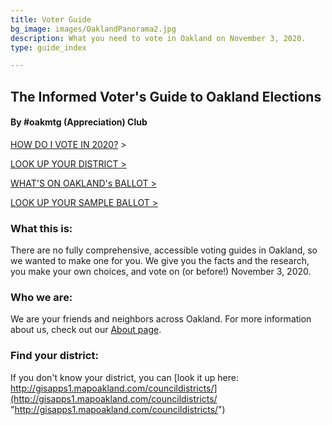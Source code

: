```yaml
---
title: Voter Guide
bg_image: images/OaklandPanorama2.jpg
description: What you need to vote in Oakland on November 3, 2020.
type: guide_index

---
```

## The Informed Voter's Guide to Oakland Elections

#### By #oakmtg (Appreciation) Club

[HOW DO I VOTE IN 2020?](/how-to-vote) >

[LOOK UP YOUR DISTRICT >](http://gisapps1.mapoakland.com/councildistricts/)

[WHAT'S ON OAKLAND's BALLOT >](https://www.oaklandca.gov/resources/whats-on-oaklands-ballot-november-3-2020)

[LOOK UP YOUR SAMPLE BALLOT >](https://www.acgov.org/rovmvp_app/mvp.do)

### **What this is:**

There are no fully comprehensive, accessible voting guides in Oakland, so we wanted to make one for you. We give you the facts and the research, you make your own choices, and vote on (or before!) November 3, 2020.

### **Who we are:**

We are your friends and neighbors across Oakland. For more information about us, check out our [About page](/about).

### **Find your district:**

If you don't know your district, you can [look it up here: http://gisapps1.mapoakland.com/councildistricts/](http://gisapps1.mapoakland.com/councildistricts/ "http://gisapps1.mapoakland.com/councildistricts/")

